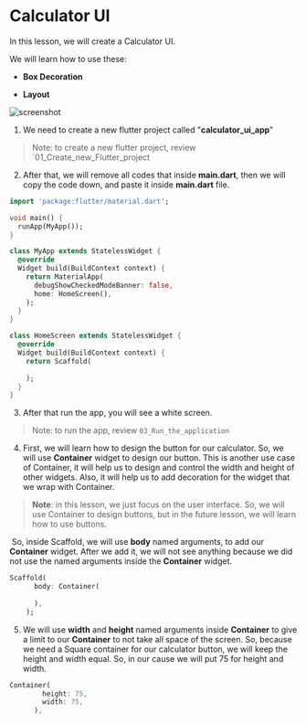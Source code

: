 # Calculator UI 

In this lesson, we will create a Calculator UI. 

We will learn how to use these: 

- **Box Decoration**

- **Layout**



![screenshot](https://user-images.githubusercontent.com/24327781/133928283-eab43fd9-056a-40a6-9890-f61221d12c92.png)



1. We need to create a new flutter project called "**calculator_ui_app**"

> Note: to create a new flutter project, review `01_Create_new_Flutter_project



2. After that, we will remove all codes that inside **main.dart**, then we will copy the code down, and paste it inside **main.dart** file.



```dart
import 'package:flutter/material.dart';

void main() {
  runApp(MyApp());
}

class MyApp extends StatelessWidget {
  @override
  Widget build(BuildContext context) {
    return MaterialApp(
      debugShowCheckedModeBanner: false,
      home: HomeScreen(),
    );
  }
}

class HomeScreen extends StatelessWidget {
  @override
  Widget build(BuildContext context) {
    return Scaffold(
      
    );
  }
}
```



3. After that run the app, you will see a white screen.

> Note: to run the app, review `03_Run_the_application`



4. First, we will learn how to design the button for our calculator. So, we will use **Container** widget to design our button. This is another use case of Container, it will help us to design and control the width and height of other widgets. Also, it will help us to add decoration for the widget that we wrap with Container.

> **Note**:  in this lesson, we just focus on the user interface. So, we will use Container to design buttons, but in the future lesson, we will learn how to use buttons.



​	So, inside Scaffold, we will use **body** named arguments, to add our **Container** widget. After we add it, we will not see anything because we did not use the named arguments inside the **Container** widget.

```dart
Scaffold(
      body: Container(
        
      ),
    );
```





5. We will use **width** and **height** named arguments inside **Container** to give a limit to our **Container** to not take all space of the screen. So, because we need a Square container for our calculator button, we will keep the height and width equal. So, in our cause we will put 75 for height and width.

```dart
Container(
        height: 75,
        width: 75,
      ),
```



















